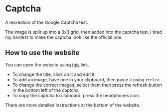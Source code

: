 # Captcha
A recreation of the Google Captcha test.

The image is split up into a 3x3 grid, then added into the captcha test. I tired my hardest to make the captcha look like the official one.

## How to use the website
You can open the website using [this](https://maximilianmcc.github.io/Captcha/) link.

- To change the title, click on it and edit it.
- To add an image, have one in your clipboard, then paste it using `ctrl+v`.
- To change the correct images, select them then press the refresh button in the bottom left of the captcha
- To copy the captcha to clipboard, press the headphones icon.

There are more detailed instructions at the bottom of the website.
